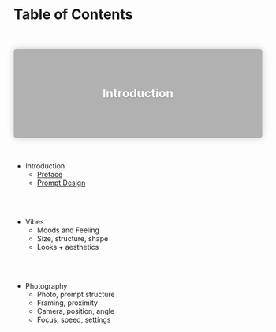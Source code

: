 <style>
  .card-category {
  background-size: cover;
  background-position: center;
  height: 180px;
  display: flex;
  justify-content: center;
  align-items: center;
  color: white;
  font-size: 24px;
  font-weight: bold;
  text-shadow: 1px 1px 3px rgba(0,0,0,0.2);
  border-radius: 5px;
  box-shadow: 0 0 15px rgba(0,0,0,0.2);
}
</style>
# Table of Contents
<br>
<br>

<div class="card-category" style="background-image: linear-gradient(rgba(0,0,0,0.3), rgba(0,0,0,0.3)), url(images/sketch.png)">
  Introduction
</div>

<br>
<br>

 - Introduction
   - [Preface]("dalle2/sections/introduction/preface.md")
   - [Prompt Design]("dalle2/sections/introduction/prompt-design.md")

<br>
<br>

 - Vibes
   - Moods and Feeling
   - Size, structure, shape
   - Looks + aesthetics

<br>
<br>

 - Photography
   - Photo, prompt structure
   - Framing, proximity
   - Camera, position, angle
   - Focus, speed, settings


